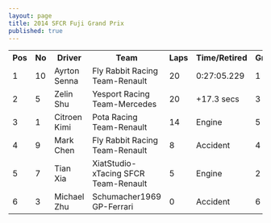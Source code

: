 ```yaml
---
layout: page
title: 2014 SFCR Fuji Grand Prix
published: true
---
```


<font size="2">
<table>
  <tr>
    <th>Pos</th>
    <th>No</th>
    <th>Driver</th>
    <th>Team</th>
    <th>Laps</th>
    <th>Time/Retired</th>
    <th>Grid</th>
  </tr>
  <tr>
    <td>1</td>
    <td>10</td>
    <td>Ayrton Senna</td>
    <td>Fly Rabbit Racing Team-Renault</td>
    <td>20</td>
    <td>0:27:05.229</td>
    <td>1</td>
  </tr>
  <tr>
    <td>2</td>
    <td>5</td>
    <td>Zelin Shu</td>
    <td>Yesport Racing Team-Mercedes</td>
    <td>20</td>
    <td>+17.3 secs</td>
    <td>3</td>
  </tr>
  <tr>
    <td>3</td>
    <td>1</td>
    <td>Citroen Kimi</td>
    <td>Pota Racing Team-Renault</td>
    <td>14</td>
    <td>Engine</td>
    <td>5</td>
  </tr>
  <tr>
    <td>4</td>
    <td>9</td>
    <td>Mark Chen</td>
    <td>Fly Rabbit Racing Team-Renault</td>
    <td>8</td>
    <td>Accident</td>
    <td>4</td>
  </tr>
  <tr>
    <td>5</td>
    <td>7</td>
    <td>Tian Xia</td>
    <td>XiatStudio-xTacing SFCR Team-Renault</td>
    <td>5</td>
    <td>Engine</td>
    <td>2</td>
  </tr>
  <tr>
    <td>6</td>
    <td>3</td>
    <td>Michael Zhu</td>
    <td>Schumacher1969 GP-Ferrari</td>
    <td>0</td>
    <td>Accident</td>
    <td>6</td>
  </tr>
</table>
</font>